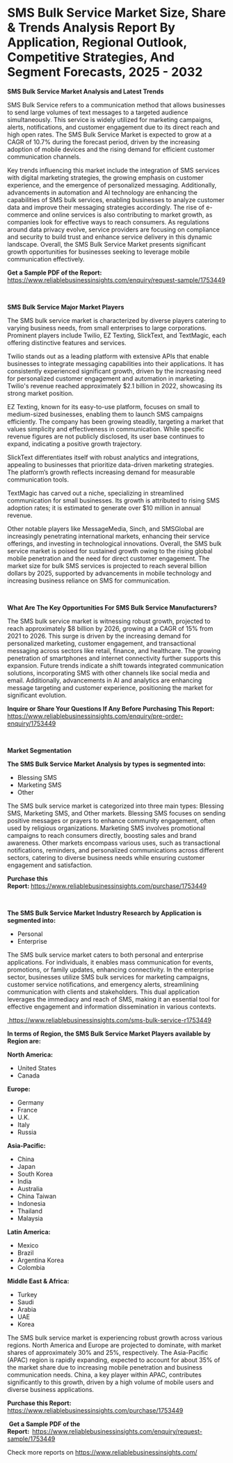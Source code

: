 <p><h1>SMS Bulk Service Market Size, Share & Trends Analysis Report By Application, Regional Outlook, Competitive Strategies, And Segment Forecasts, 2025 - 2032</h1></p><p><strong>SMS Bulk Service Market Analysis and Latest Trends</strong></p>
<p><p>SMS Bulk Service refers to a communication method that allows businesses to send large volumes of text messages to a targeted audience simultaneously. This service is widely utilized for marketing campaigns, alerts, notifications, and customer engagement due to its direct reach and high open rates. The SMS Bulk Service Market is expected to grow at a CAGR of 10.7% during the forecast period, driven by the increasing adoption of mobile devices and the rising demand for efficient customer communication channels.</p><p>Key trends influencing this market include the integration of SMS services with digital marketing strategies, the growing emphasis on customer experience, and the emergence of personalized messaging. Additionally, advancements in automation and AI technology are enhancing the capabilities of SMS bulk services, enabling businesses to analyze customer data and improve their messaging strategies accordingly. The rise of e-commerce and online services is also contributing to market growth, as companies look for effective ways to reach consumers. As regulations around data privacy evolve, service providers are focusing on compliance and security to build trust and enhance service delivery in this dynamic landscape. Overall, the SMS Bulk Service Market presents significant growth opportunities for businesses seeking to leverage mobile communication effectively.</p></p>
<p><strong>Get a Sample PDF of the Report:&nbsp;</strong> <a href="https://www.reliablebusinessinsights.com/enquiry/request-sample/1753449?utm_campaign=2318&utm_medium=2&utm_source=Github&utm_content=ia&utm_term=09032025&utm_id=sms-bulk-service">https://www.reliablebusinessinsights.com/enquiry/request-sample/1753449</a></p>
<p>&nbsp;</p>
<p><strong>SMS Bulk Service Major Market Players</strong></p>
<p><p>The SMS bulk service market is characterized by diverse players catering to varying business needs, from small enterprises to large corporations. Prominent players include Twilio, EZ Texting, SlickText, and TextMagic, each offering distinctive features and services.</p><p>Twilio stands out as a leading platform with extensive APIs that enable businesses to integrate messaging capabilities into their applications. It has consistently experienced significant growth, driven by the increasing need for personalized customer engagement and automation in marketing. Twilio's revenue reached approximately $2.1 billion in 2022, showcasing its strong market position.</p><p>EZ Texting, known for its easy-to-use platform, focuses on small to medium-sized businesses, enabling them to launch SMS campaigns efficiently. The company has been growing steadily, targeting a market that values simplicity and effectiveness in communication. While specific revenue figures are not publicly disclosed, its user base continues to expand, indicating a positive growth trajectory.</p><p>SlickText differentiates itself with robust analytics and integrations, appealing to businesses that prioritize data-driven marketing strategies. The platform’s growth reflects increasing demand for measurable communication tools.</p><p>TextMagic has carved out a niche, specializing in streamlined communication for small businesses. Its growth is attributed to rising SMS adoption rates; it is estimated to generate over $10 million in annual revenue.</p><p>Other notable players like MessageMedia, Sinch, and SMSGlobal are increasingly penetrating international markets, enhancing their service offerings, and investing in technological innovations. Overall, the SMS bulk service market is poised for sustained growth owing to the rising global mobile penetration and the need for direct customer engagement. The market size for bulk SMS services is projected to reach several billion dollars by 2025, supported by advancements in mobile technology and increasing business reliance on SMS for communication.</p></p>
<p>&nbsp;</p>
<p><strong>What Are The Key Opportunities For SMS Bulk Service Manufacturers?</strong></p>
<p><p>The SMS bulk service market is witnessing robust growth, projected to reach approximately $8 billion by 2026, growing at a CAGR of 15% from 2021 to 2026. This surge is driven by the increasing demand for personalized marketing, customer engagement, and transactional messaging across sectors like retail, finance, and healthcare. The growing penetration of smartphones and internet connectivity further supports this expansion. Future trends indicate a shift towards integrated communication solutions, incorporating SMS with other channels like social media and email. Additionally, advancements in AI and analytics are enhancing message targeting and customer experience, positioning the market for significant evolution.</p></p>
<p><strong>Inquire or Share Your Questions If Any Before Purchasing This Report:</strong> <a href="https://www.reliablebusinessinsights.com/enquiry/pre-order-enquiry/1753449?utm_campaign=2318&utm_medium=2&utm_source=Github&utm_content=ia&utm_term=09032025&utm_id=sms-bulk-service">https://www.reliablebusinessinsights.com/enquiry/pre-order-enquiry/1753449</a></p>
<p>&nbsp;</p>
<p><strong>Market Segmentation</strong></p>
<p><strong>The SMS Bulk Service Market Analysis by types is segmented into:</strong></p>
<p><ul><li>Blessing SMS</li><li>Marketing SMS</li><li>Other</li></ul></p>
<p><p>The SMS bulk service market is categorized into three main types: Blessing SMS, Marketing SMS, and Other markets. Blessing SMS focuses on sending positive messages or prayers to enhance community engagement, often used by religious organizations. Marketing SMS involves promotional campaigns to reach consumers directly, boosting sales and brand awareness. Other markets encompass various uses, such as transactional notifications, reminders, and personalized communications across different sectors, catering to diverse business needs while ensuring customer engagement and satisfaction.</p></p>
<p><strong>Purchase this Report:&nbsp;</strong><a href="https://www.reliablebusinessinsights.com/purchase/1753449?utm_campaign=2318&utm_medium=2&utm_source=Github&utm_content=ia&utm_term=09032025&utm_id=sms-bulk-service">https://www.reliablebusinessinsights.com/purchase/1753449</a></p>
<p>&nbsp;</p>
<p><strong>The SMS Bulk Service Market Industry Research by Application is segmented into:</strong></p>
<p><ul><li>Personal</li><li>Enterprise</li></ul></p>
<p><p>The SMS bulk service market caters to both personal and enterprise applications. For individuals, it enables mass communication for events, promotions, or family updates, enhancing connectivity. In the enterprise sector, businesses utilize SMS bulk services for marketing campaigns, customer service notifications, and emergency alerts, streamlining communication with clients and stakeholders. This dual application leverages the immediacy and reach of SMS, making it an essential tool for effective engagement and information dissemination in various contexts.</p></p>
<p><a href="https://www.reliablebusinessinsights.com/sms-bulk-service-r1753449?utm_campaign=2318&utm_medium=2&utm_source=Github&utm_content=ia&utm_term=09032025&utm_id=sms-bulk-service">&nbsp;https://www.reliablebusinessinsights.com/sms-bulk-service-r1753449</a></p>
<p><strong>In terms of Region, the SMS Bulk Service Market Players available by Region are:</strong></p>
<p>
    <p> <strong> North America: </strong>
        <ul>
            <li>United States</li>
            <li>Canada</li>
        </ul>
        </p> 
    <p> <strong> Europe: </strong>
        <ul>
            <li>Germany</li>
            <li>France</li>
            <li>U.K.</li>
            <li>Italy</li>
            <li>Russia</li>
        </ul>
        </p> 
    <p> <strong> Asia-Pacific: </strong>
        <ul>
            <li>China</li>
            <li>Japan</li>
            <li>South Korea</li>
            <li>India</li>
            <li>Australia</li>
            <li>China Taiwan</li>
            <li>Indonesia</li>
            <li>Thailand</li>
            <li>Malaysia</li>
        </ul>
        </p> 
    <p> <strong> Latin America: </strong>
        <ul>
            <li>Mexico</li>
            <li>Brazil</li>
            <li>Argentina Korea</li>
            <li>Colombia</li>
        </ul>
        </p> 
    <p> <strong> Middle East & Africa: </strong>
        <ul>
            <li>Turkey</li>
            <li>Saudi</li>
            <li>Arabia</li>
            <li>UAE</li>
            <li>Korea</li>
        </ul>
    </p>
    </p>
<p><p>The SMS bulk service market is experiencing robust growth across various regions. North America and Europe are projected to dominate, with market shares of approximately 30% and 25%, respectively. The Asia-Pacific (APAC) region is rapidly expanding, expected to account for about 35% of the market share due to increasing mobile penetration and business communication needs. China, a key player within APAC, contributes significantly to this growth, driven by a high volume of mobile users and diverse business applications.</p></p>
<p><strong>Purchase this Report: </strong><a href="https://www.reliablebusinessinsights.com/purchase/1753449?utm_campaign=2318&utm_medium=2&utm_source=Github&utm_content=ia&utm_term=09032025&utm_id=sms-bulk-service">https://www.reliablebusinessinsights.com/purchase/1753449</a></p>
<p>&nbsp;<strong>Get a Sample PDF of the Report:&nbsp;&nbsp;</strong><a href="https://www.reliablebusinessinsights.com/enquiry/request-sample/1753449?utm_campaign=2318&utm_medium=2&utm_source=Github&utm_content=ia&utm_term=09032025&utm_id=sms-bulk-service">https://www.reliablebusinessinsights.com/enquiry/request-sample/1753449</a></p>
<p><strong></strong></p>
<p>Check more reports on <a href="https://www.reliablebusinessinsights.com/?utm_campaign=2318&utm_medium=2&utm_source=Github&utm_content=ia&utm_term=09032025&utm_id=sms-bulk-service">https://www.reliablebusinessinsights.com/</a></p>